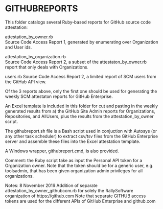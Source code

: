   
GITHUBREPORTS
=============

This folder catalogs several Ruby-based reports for GitHub source code attestation:

attestation_by_owner.rb  		
					Source Code Access Report 1, generated by enumerating over Organization and User ids.

attestation_by_organization.rb	
					Source Code Access Report 2, a subset of the attestaton_by_owner.rb report that only deals with Organizations.

users.rb
					Source Code Access Report 2, a limited report of SCM users from the GitHub API view.

Of the 3 reports above, only the first one should be used for generating the weekly SCM attestaton reports for GitHub Enterprise.

An Excel template is included in this folder for cut and pasting in the weekly generated results from a) the GitHub Site Admin reports for Organizations, 
Repositories, and AllUsers, plus the results from the attestation_by_owner script.

The githubreport.sh file is a Bash script used in conjuction with Autosys (or any other task scheduler) to extract csv/tsv files from the GitHub Enterprise server and assemble these files into the Excel attestation template.

A Windows wrapper, githubreport.cmd, is also provided.

Comment:  the Ruby script take as input the Personal API token for a Organization owner.  Note that the token should be for a generic user, e.g. toolsadmin,
that has been given organization admin privileges for all organizations.

Notes:
8 November 2016  Addition of separate attestation_by_owner_githubcom.rb for solely the RallySoftware organization of https://github.com 
	Note that separate GITHUB access tokens are used for the different APIs of GitHub Enterprise and github.com